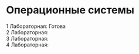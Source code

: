 # Операционные системы
1 Лабораторная: Готова  
2 Лабораторная:  
3 Лабораторная:  
4 Лабораторная:  
